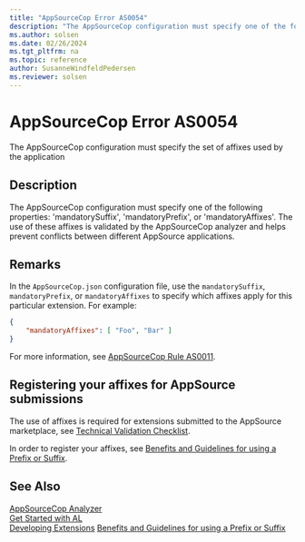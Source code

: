 ```yaml
---
title: "AppSourceCop Error AS0054"
description: "The AppSourceCop configuration must specify one of the following properties: 'mandatorySuffix', 'mandatoryPrefix', or 'mandatoryAffixes'."
ms.author: solsen
ms.date: 02/26/2024
ms.tgt_pltfrm: na
ms.topic: reference
author: SusanneWindfeldPedersen
ms.reviewer: solsen
---
```

[//]: # (START>DO_NOT_EDIT)
[//]: # (IMPORTANT:Do not edit any of the content between here and the END>DO_NOT_EDIT.)
[//]: # (Any modifications should be made in the .xml files in the ModernDev repo.)
# AppSourceCop Error AS0054
The AppSourceCop configuration must specify the set of affixes used by the application

## Description
The AppSourceCop configuration must specify one of the following properties: 'mandatorySuffix', 'mandatoryPrefix', or 'mandatoryAffixes'. The use of these affixes is validated by the AppSourceCop analyzer and helps prevent conflicts between different AppSource applications.

[//]: # (IMPORTANT: END>DO_NOT_EDIT)

## Remarks

In the `AppSourceCop.json` configuration file, use the `mandatorySuffix`, `mandatoryPrefix`, or `mandatoryAffixes` to specify which affixes apply for this particular extension. For example:

```json
{
    "mandatoryAffixes": [ "Foo", "Bar" ]
}
```

For more information, see [AppSourceCop Rule AS0011](appsourcecop-as0011.md).

## Registering your affixes for AppSource submissions

The use of affixes is required for extensions submitted to the AppSource marketplace, see [Technical Validation Checklist](../devenv-checklist-submission.md).

In order to register your affixes, see [Benefits and Guidelines for using a Prefix or Suffix](../../compliance/apptest-prefix-suffix.md).

## See Also  

[AppSourceCop Analyzer](appsourcecop.md)  
[Get Started with AL](../devenv-get-started.md)  
[Developing Extensions](../devenv-dev-overview.md)
[Benefits and Guidelines for using a Prefix or Suffix](../../compliance/apptest-prefix-suffix.md)

